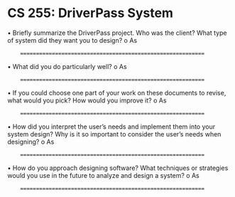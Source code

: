 # CS 255:  DriverPass System

•	Briefly summarize the DriverPass project. Who was the client? What type of system did they want you to design?
o	As

        ==========================================================


•	What did you do particularly well?
o	As

        ==========================================================


•	If you could choose one part of your work on these documents to revise, what would you pick? How would you improve it?
o	As

        ==========================================================


•	How did you interpret the user’s needs and implement them into your system design? Why is it so important to consider the user’s needs when designing?
o	As

        ==========================================================


•	How do you approach designing software? What techniques or strategies would you use in the future to analyze and design a system?
o	As

        ==========================================================
